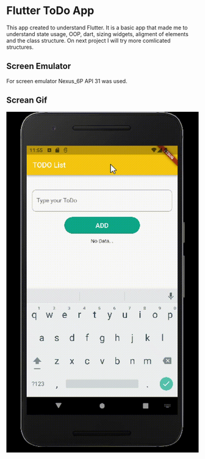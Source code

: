 <h1>Flutter ToDo App</h1>

This app created to understand Flutter. It is a basic app that made me to understand state usage, OOP, dart, sizing widgets, aligment of elements and the class structure. On next project I will try more comlicated structures.

<h2>Screen Emulator</h2>

For screen emulator Nexus_6P API 31 was used.

<h2>Screan Gif</h2>

![](todo.gif)

